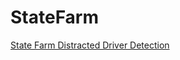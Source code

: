 # StateFarm
[State Farm Distracted Driver Detection](https://www.kaggle.com/c/state-farm-distracted-driver-detection)

